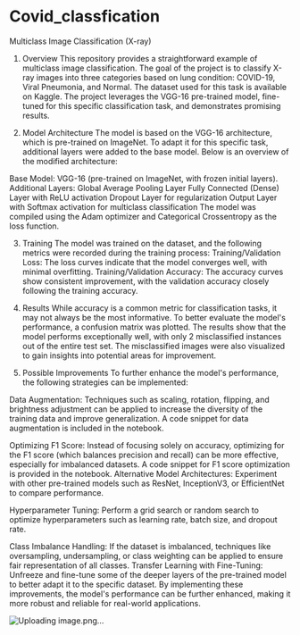 # Covid_classfication
Multiclass Image Classification (X-ray)
1. Overview
This repository provides a straightforward example of multiclass image classification. The goal of the project is to classify X-ray images into three categories based on lung condition: COVID-19, Viral Pneumonia, and Normal. The dataset used for this task is available on Kaggle.
The project leverages the VGG-16 pre-trained model, fine-tuned for this specific classification task, and demonstrates promising results.

2. Model Architecture
The model is based on the VGG-16 architecture, which is pre-trained on ImageNet. To adapt it for this specific task, additional layers were added to the base model. Below is an overview of the modified architecture:

Base Model: VGG-16 (pre-trained on ImageNet, with frozen initial layers).
Additional Layers:
Global Average Pooling Layer
Fully Connected (Dense) Layer with ReLU activation
Dropout Layer for regularization
Output Layer with Softmax activation for multiclass classification
The model was compiled using the Adam optimizer and Categorical Crossentropy as the loss function.

3. Training
The model was trained on the dataset, and the following metrics were recorded during the training process:
Training/Validation Loss: The loss curves indicate that the model converges well, with minimal overfitting.
Training/Validation Accuracy: The accuracy curves show consistent improvement, with the validation accuracy closely following the training accuracy.

4. Results
While accuracy is a common metric for classification tasks, it may not always be the most informative. To better evaluate the model's performance, a confusion matrix was plotted. The results show that the model performs exceptionally well, with only 2 misclassified instances out of the entire test set.
The misclassified images were also visualized to gain insights into potential areas for improvement.

5. Possible Improvements
To further enhance the model's performance, the following strategies can be implemented:

Data Augmentation:
Techniques such as scaling, rotation, flipping, and brightness adjustment can be applied to increase the diversity of the training data and improve generalization.
A code snippet for data augmentation is included in the notebook.

Optimizing F1 Score:
Instead of focusing solely on accuracy, optimizing for the F1 score (which balances precision and recall) can be more effective, especially for imbalanced datasets.
A code snippet for F1 score optimization is provided in the notebook.
Alternative Model Architectures:
Experiment with other pre-trained models such as ResNet, InceptionV3, or EfficientNet to compare performance.

Hyperparameter Tuning:
Perform a grid search or random search to optimize hyperparameters such as learning rate, batch size, and dropout rate.

Class Imbalance Handling:
If the dataset is imbalanced, techniques like oversampling, undersampling, or class weighting can be applied to ensure fair representation of all classes.
Transfer Learning with Fine-Tuning:
Unfreeze and fine-tune some of the deeper layers of the pre-trained model to better adapt it to the specific dataset.
By implementing these improvements, the model's performance can be further enhanced, making it more robust and reliable for real-world applications.

![Uploading image.png…]()

